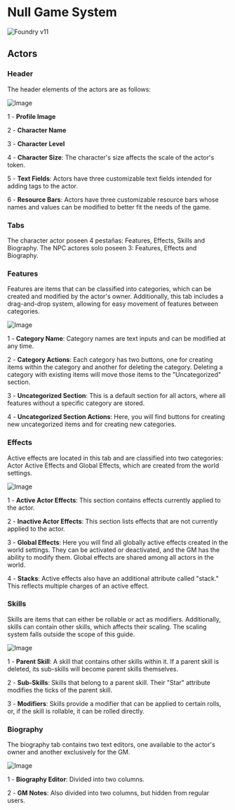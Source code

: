# Null Game System

![Foundry v11](https://img.shields.io/badge/foundry-v11-green)

## Actors
### Header
The header elements of the actors are as follows:

![Image](https://github.com/user-attachments/assets/a9e5e5b7-0882-4aa0-8611-c688a1d33428)

1 - **Profile Image**

2 - **Character Name**

3 - **Character Level**

4 - **Character Size**: The character's size affects the scale of the actor's token.

5 - **Text Fields**: Actors have three customizable text fields intended for adding tags to the actor.

6 - **Resource Bars**: Actors have three customizable resource bars whose names and values can be modified to better fit the needs of the game.

### Tabs
The character actor poseen 4 pestañas: Features, Effects, Skills and Biography. The NPC actores solo poseen 3: Features, Effects and Biography.

### Features
Features are items that can be classified into categories, which can be created and modified by the actor's owner. Additionally, this tab includes a drag-and-drop system, allowing for easy movement of features between categories.

![Image](https://github.com/user-attachments/assets/4b44f778-3934-4c3e-93ad-29a632a7046e)

1 - **Category Name**: Category names are text inputs and can be modified at any time.

2 - **Category Actions**: Each category has two buttons, one for creating items within the category and another for deleting the category. Deleting a category with existing items will move those items to the "Uncategorized" section.

3 - **Uncategorized Section**: This is a default section for all actors, where all features without a specific category are stored.

4 - **Uncategorized Section Actions**: Here, you will find buttons for creating new uncategorized items and for creating new categories.

### Effects
Active effects are located in this tab and are classified into two categories: Actor Active Effects and Global Effects, which are created from the world settings.

![Image](https://github.com/user-attachments/assets/6986e980-1b38-48e2-bd25-ac9007a1e9e2)

1 - **Active Actor Effects**: This section contains effects currently applied to the actor.

2 - **Inactive Actor Effects**: This section lists effects that are not currently applied to the actor.

3 - **Global Effects**: Here you will find all globally active effects created in the world settings. They can be activated or deactivated, and the GM has the ability to modify them. Global effects are shared among all actors in the world.

4 - **Stacks**: Active effects also have an additional attribute called "stack." This reflects multiple charges of an active effect.

### Skills
Skills are items that can either be rollable or act as modifiers. Additionally, skills can contain other skills, which affects their scaling. The scaling system falls outside the scope of this guide.

![Image](https://github.com/user-attachments/assets/be50cb50-a32c-453d-a187-0119a1738a7b)

1 - **Parent Skill**: A skill that contains other skills within it. If a parent skill is deleted, its sub-skills will become parent skills themselves.

2 - **Sub-Skills**: Skills that belong to a parent skill. Their "Star" attribute modifies the ticks of the parent skill.

3 - **Modifiers**: Skills provide a modifier that can be applied to certain rolls, or, if the skill is rollable, it can be rolled directly.

### Biography
The biography tab contains two text editors, one available to the actor's owner and another exclusively for the GM.

![Image](https://github.com/user-attachments/assets/a2401890-a460-44b7-857b-f3cd2171ae90)

1 - **Biography Editor**: Divided into two columns.

2 - **GM Notes**: Also divided into two columns, but hidden from regular users.
